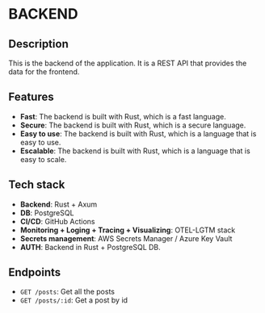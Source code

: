 # BACKEND

## Description

This is the backend of the application. It is a REST API that provides the data for the frontend.

## Features

- **Fast**: The backend is built with Rust, which is a fast language.
- **Secure**: The backend is built with Rust, which is a secure language.
- **Easy to use**: The backend is built with Rust, which is a language that is easy to use.
- **Escalable**: The backend is built with Rust, which is a language that is easy to scale.

## Tech stack

- **Backend**: Rust + Axum
- **DB**: PostgreSQL
- **CI/CD**: GitHub Actions
- **Monitoring + Loging + Tracing + Visualizing**: OTEL-LGTM stack
- **Secrets management**: AWS Secrets Manager / Azure Key Vault
- **AUTH**: Backend in Rust + PostgreSQL DB.

## Endpoints

- `GET /posts`: Get all the posts
- `GET /posts/:id`: Get a post by id
